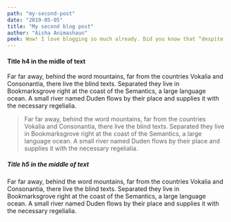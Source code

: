 ```yaml
---
path: "my-second-post"
date: "2019-05-05"
title: "My second blog post"
author: "Aisha Animashaun"
peek: Wow! I love blogging so much already. Did you know that “despite its name, salted duck eggs can also be made from chicken eggs, though the…
---
```


#### Title h4 in the midle of text

Far far away, behind the word mountains, far from the countries Vokalia and Consonantia, there live the blind texts. Separated they live in Bookmarksgrove right at the coast of the Semantics, a large language ocean. A small river named Duden flows by their place and supplies it with the necessary regelialia.

> Far far away, behind the word mountains, far from the countries Vokalia and Consonantia, there live the blind texts. Separated they live in Bookmarksgrove
> right at the coast of the Semantics, a large language ocean. A small river named Duden flows by their place and supplies it with the necessary regelialia.

##### Title h5 in the middle of text

Far far away, behind the word mountains, far from the countries Vokalia and Consonantia, there live the blind texts. Separated they live in Bookmarksgrove right at the coast of the Semantics, a large language ocean. A small river named Duden flows by their place and supplies it with the necessary regelialia.
